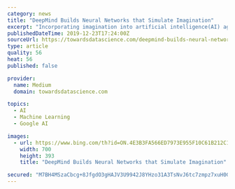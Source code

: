 ```yaml
---
category: news
title: "DeepMind Builds Neural Networks that Simulate Imagination"
excerpt: "Incorporating imagination into artificial intelligence(AI) agents have long been an elusive goal of researchers ... Last year, they published a new revision of a famous research paper that outlined one of the first neural network architectures to achieve this goal. How can we define imagination in the context of AI agents?"
publishedDateTime: 2019-12-23T17:24:00Z
sourceUrl: https://towardsdatascience.com/deepmind-builds-neural-networks-that-simulate-imagination-921b31903705
type: article
quality: 56
heat: 56
published: false

provider:
  name: Medium
  domain: towardsdatascience.com

topics:
  - AI
  - Machine Learning
  - Google AI

images:
  - url: https://www.bing.com/th?id=ON.4E3B3FA566ED7973E955F10C61B212C1
    width: 700
    height: 393
    title: "DeepMind Builds Neural Networks that Simulate Imagination"

secured: "M7BH4MSzaCbcg+8JfgdO3gHAJV3U9942J8YHzo31A3TsNvJ6tc7zmpz7xuH0GgUqRdcH+e6vMGij/ho96L7u2ZDP0irYgYbiOQH8KEtV8lyVZoBL8LMFAWqIDb0xdgXFLMY+iTSxhl22W2bFxrNIMG84IQmtT/h1qrVzpUSMfJrFmhQ5slXZsn7GLi0zAD1zsbblxBzWmLB8MlpMYwXTpraTJv1PovW6TXIRpcduWIkHQe9FES47C/vm4oStW8e+1ckF9AZkHJ7y7lSlXYi0Ng==;mNpGNjRrfV3BqakfCHJF1Q=="
---
```


